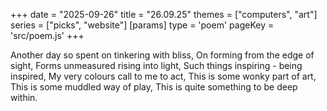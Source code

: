 +++
date = "2025-09-26"
title = "26.09.25"
themes = ["computers", "art"]
series = ["picks", "website"]
[params]
  type = 'poem'
  pageKey = 'src/poem.js'
+++

Another day so spent on tinkering with bliss,
On forming from the edge of sight,
Forms unmeasured rising into light,
Such things inspiring - being inspired,
My very colours call to me to act,
This is some wonky part of art,
This is some muddled way of play,
This is quite something to be deep within.
